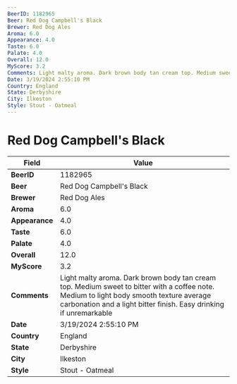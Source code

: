 ```yaml
---
BeerID: 1182965
Beer: Red Dog Campbell's Black
Brewer: Red Dog Ales
Aroma: 6.0
Appearance: 4.0
Taste: 6.0
Palate: 4.0
Overall: 12.0
MyScore: 3.2
Comments: Light malty aroma. Dark brown body tan cream top. Medium sweet to bitter with a coffee note. Medium to light body smooth texture average carbonation and a light bitter finish. Easy drinking if unremarkable
Date: 3/19/2024 2:55:10 PM
Country: England
State: Derbyshire
City: Ilkeston
Style: Stout - Oatmeal
---
```


# Red Dog Campbell's Black

| Field         | Value |
|---------------|-------|
| **BeerID** | 1182965 |
| **Beer** | Red Dog Campbell's Black |
| **Brewer** | Red Dog Ales |
| **Aroma** | 6.0 |
| **Appearance** | 4.0 |
| **Taste** | 6.0 |
| **Palate** | 4.0 |
| **Overall** | 12.0 |
| **MyScore** | 3.2 |
| **Comments** | Light malty aroma. Dark brown body tan cream top. Medium sweet to bitter with a coffee note. Medium to light body smooth texture average carbonation and a light bitter finish. Easy drinking if unremarkable  |
| **Date** | 3/19/2024 2:55:10 PM |
| **Country** | England |
| **State** | Derbyshire |
| **City** | Ilkeston |
| **Style** | Stout - Oatmeal |
